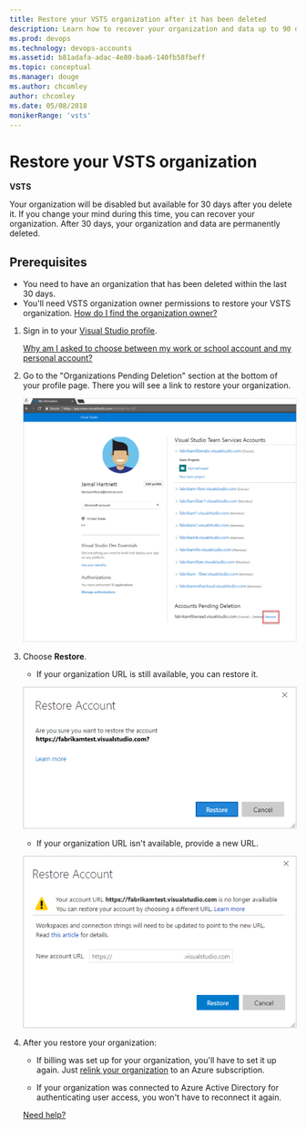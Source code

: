 ```yaml
---
title: Restore your VSTS organization after it has been deleted
description: Learn how to recover your organization and data up to 90 days after it has been deleted, performed with organization owner permissions
ms.prod: devops
ms.technology: devops-accounts
ms.assetid: b81adafa-adac-4e80-baa6-140fb58fbeff
ms.topic: conceptual
ms.manager: douge
ms.author: chcomley
author: chcomley
ms.date: 05/08/2018
monikerRange: 'vsts'
---
```

# Restore your VSTS organization

**VSTS**

Your organization will be disabled but available for 30 days after you delete it.
If you change your mind during this time, you can recover your organization.
After 30 days, your organization and data are permanently deleted.

## Prerequisites

* You need to have an organization that has been deleted within the last 30 days.
* You'll need VSTS organization owner permissions to restore your VSTS organization. [How do I find the organization owner?](faq-delete-restore-vsts-organization.md#find-owner)

1.	Sign in to your [Visual Studio profile](https://app.vsaex.visualstudio.com/profile/view).

	[Why am I asked to choose between my work or school account and my personal account?](faq-delete-restore-vsts-organization.md#ChooseOrgAcctMSAcct)

2.  Go to the "Organizations Pending Deletion" section at the bottom of your profile page. There you will see a link to restore your organization.

    ![Restore your deleted organization](_img/delete-organization/restore-organization.png)

3. Choose **Restore**.

	*	If your organization URL is still available, you can restore it.

    ![Confirm restoring your organization](_img/delete-organization/restore-confirm.png)

	*	If your organization URL isn't available, provide a new URL.

      ![Rename your deleted organization](_img/delete-organization/rename-deleted-organization.png)

4.  After you restore your organization:

    *	If billing was set up for your organization, you'll have to set it up again. Just [relink your organization](../../organizations/billing/set-up-billing-for-your-organization-vs.md) to an Azure subscription.

    *   If your organization was connected to Azure Active Directory for authenticating user access, you won't have to reconnect it again.

    [Need help?](faq-delete-restore-vsts-organization.md#get-support)


